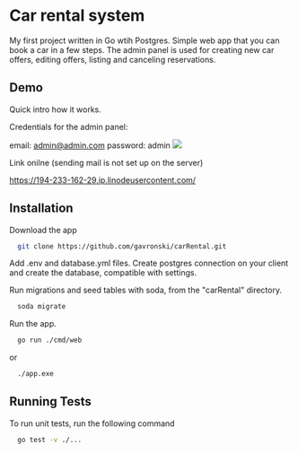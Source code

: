 
# Car rental system

My first project written in Go wtih Postgres. Simple web app that you can book a car in a few steps. The admin panel is used for creating new car offers, editing offers, listing and canceling reservations.


## Demo

Quick intro how it works.

Credentials for the admin panel: 

email: admin@admin.com 
password: admin
![](https://github.com/gavronski/carRental/blob/main/intro-movie/carrental.gif)

Link onilne (sending mail is not set up on the server)

https://194-233-162-29.ip.linodeusercontent.com/

## Installation

Download the app 

```bash
  git clone https://github.com/gavronski/carRental.git
```
Add .env and database.yml files. Create postgres connection on your client and create the database, compatible with settings.

Run migrations and seed tables with soda, from the "carRental" directory.

```bash
  soda migrate
```

Run the app. 
```bash
  go run ./cmd/web
```
or 

```bash
  ./app.exe
```


## Running Tests

To run unit tests, run the following command

```bash
  go test -v ./...
```

